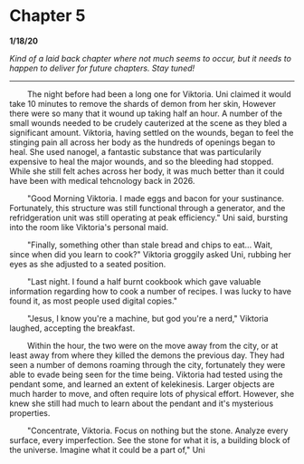 

# Chapter 5

**1/18/20**

*Kind of a laid back chapter where not much seems to occur, but it needs to happen to deliver for future chapters. Stay tuned!*

---
&nbsp;&nbsp;&nbsp;&nbsp;&nbsp;&nbsp;&nbsp;&nbsp;The night before had been a long one for Viktoria. Uni claimed it would take 10 minutes to remove the shards of demon from her skin, However there were so many that it wound up taking half an hour. A number of the small wounds needed to be crudely cauterized at the scene as they bled a significant amount. Viktoria, having settled on the wounds, began to feel the stinging pain all across her body as the hundreds of openings began to heal. She used nanogel, a fantastic substance that was particularily expensive to heal the major wounds, and so the bleeding had stopped. While she still felt aches across her body, it was much better than it could have been with medical tehcnology back in 2026.

&nbsp;&nbsp;&nbsp;&nbsp;&nbsp;&nbsp;&nbsp;&nbsp;"Good Morning Viktoria. I made eggs and bacon for your sustinance. Fortunately, this structure was still functional through a generator, and the refridgeration unit was still operating at peak efficiency." Uni said, bursting into the room like Viktoria's personal maid.

&nbsp;&nbsp;&nbsp;&nbsp;&nbsp;&nbsp;&nbsp;&nbsp;"Finally, something other than stale bread and chips to eat... Wait, since when did you learn to cook?" Viktoria groggily asked Uni, rubbing her eyes as she adjusted to a seated position.

&nbsp;&nbsp;&nbsp;&nbsp;&nbsp;&nbsp;&nbsp;&nbsp;"Last night. I found a half burnt cookbook which gave valuable information regarding how to cook a number of recipes. I was lucky to have found it, as most people used digital copies."

&nbsp;&nbsp;&nbsp;&nbsp;&nbsp;&nbsp;&nbsp;&nbsp;"Jesus, I know you're a machine, but god you're a nerd," Viktoria laughed, accepting the breakfast.

&nbsp;&nbsp;&nbsp;&nbsp;&nbsp;&nbsp;&nbsp;&nbsp;Within the hour, the two were on the move away from the city, or at least away from where they killed the demons the previous day. They had seen a number of demons roaming through the city, fortunately they were able to evade being seen for the time being. Viktoria had tested using the pendant some, and learned an extent of kelekinesis. Larger objects are much harder to move, and often require lots of physical effort. However, she knew she still had much to learn about the pendant and it's mysterious properties.

&nbsp;&nbsp;&nbsp;&nbsp;&nbsp;&nbsp;&nbsp;&nbsp;"Concentrate, Viktoria. Focus on nothing but the stone. Analyze every surface, every imperfection. See the stone for what it is, a building block of the universe. Imagine what it could be a part of," Uni 

&nbsp;&nbsp;&nbsp;&nbsp;&nbsp;&nbsp;&nbsp;&nbsp;

&nbsp;&nbsp;&nbsp;&nbsp;&nbsp;&nbsp;&nbsp;&nbsp;

&nbsp;&nbsp;&nbsp;&nbsp;&nbsp;&nbsp;&nbsp;&nbsp;

&nbsp;&nbsp;&nbsp;&nbsp;&nbsp;&nbsp;&nbsp;&nbsp;

&nbsp;&nbsp;&nbsp;&nbsp;&nbsp;&nbsp;&nbsp;&nbsp;

&nbsp;&nbsp;&nbsp;&nbsp;&nbsp;&nbsp;&nbsp;&nbsp;

&nbsp;&nbsp;&nbsp;&nbsp;&nbsp;&nbsp;&nbsp;&nbsp;

&nbsp;&nbsp;&nbsp;&nbsp;&nbsp;&nbsp;&nbsp;&nbsp;

&nbsp;&nbsp;&nbsp;&nbsp;&nbsp;&nbsp;&nbsp;&nbsp;

&nbsp;&nbsp;&nbsp;&nbsp;&nbsp;&nbsp;&nbsp;&nbsp;

&nbsp;&nbsp;&nbsp;&nbsp;&nbsp;&nbsp;&nbsp;&nbsp;

&nbsp;&nbsp;&nbsp;&nbsp;&nbsp;&nbsp;&nbsp;&nbsp;

&nbsp;&nbsp;&nbsp;&nbsp;&nbsp;&nbsp;&nbsp;&nbsp;

&nbsp;&nbsp;&nbsp;&nbsp;&nbsp;&nbsp;&nbsp;&nbsp;

&nbsp;&nbsp;&nbsp;&nbsp;&nbsp;&nbsp;&nbsp;&nbsp;

&nbsp;&nbsp;&nbsp;&nbsp;&nbsp;&nbsp;&nbsp;&nbsp;
